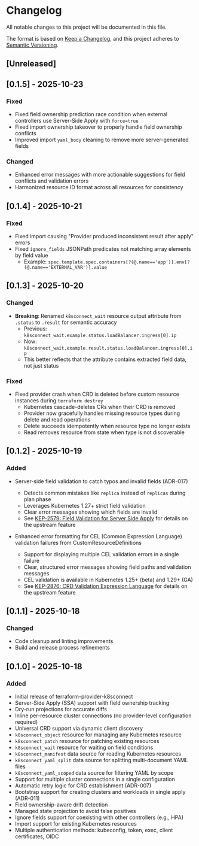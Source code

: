 # Changelog

All notable changes to this project will be documented in this file.

The format is based on [Keep a Changelog](https://keepachangelog.com/en/1.0.0/),
and this project adheres to [Semantic Versioning](https://semver.org/spec/v2.0.0.html).

## [Unreleased]

## [0.1.5] - 2025-10-23

### Fixed
- Fixed field ownership prediction race condition when external controllers use Server-Side Apply with `force=true`
- Fixed import ownership takeover to properly handle field ownership conflicts
- Improved import `yaml_body` cleaning to remove more server-generated fields

### Changed
- Enhanced error messages with more actionable suggestions for field conflicts and validation errors
- Harmonized resource ID format across all resources for consistency

## [0.1.4] - 2025-10-21

### Fixed
- Fixed import causing "Provider produced inconsistent result after apply" errors
- Fixed `ignore_fields` JSONPath predicates not matching array elements by field value
  - Example: `spec.template.spec.containers[?(@.name=='app')].env[?(@.name=='EXTERNAL_VAR')].value`

## [0.1.3] - 2025-10-20

### Changed
- **Breaking**: Renamed `k8sconnect_wait` resource output attribute from `.status` to `.result` for semantic accuracy
  - Previous: `k8sconnect_wait.example.status.loadBalancer.ingress[0].ip`
  - Now: `k8sconnect_wait.example.result.status.loadBalancer.ingress[0].ip`
  - This better reflects that the attribute contains extracted field data, not just status

### Fixed
- Fixed provider crash when CRD is deleted before custom resource instances during `terraform destroy`
  - Kubernetes cascade-deletes CRs when their CRD is removed
  - Provider now gracefully handles missing resource types during delete and read operations
  - Delete succeeds idempotently when resource type no longer exists
  - Read removes resource from state when type is not discoverable

## [0.1.2] - 2025-10-19

### Added
- Server-side field validation to catch typos and invalid fields (ADR-017)
  - Detects common mistakes like `replica` instead of `replicas` during plan phase
  - Leverages Kubernetes 1.27+ strict field validation
  - Clear error messages showing which fields are invalid
  - See [KEP-2579: Field Validation for Server Side Apply](https://github.com/kubernetes/enhancements/tree/master/keps/sig-api-machinery/2579-psp-replacement) for details on the upstream feature

- Enhanced error formatting for CEL (Common Expression Language) validation failures from CustomResourceDefinitions
  - Support for displaying multiple CEL validation errors in a single failure
  - Clear, structured error messages showing field paths and validation messages
  - CEL validation is available in Kubernetes 1.25+ (beta) and 1.29+ (GA)
  - See [KEP-2876: CRD Validation Expression Language](https://github.com/kubernetes/enhancements/tree/master/keps/sig-api-machinery/2876-crd-validation-expression-language) for details on the upstream feature

## [0.1.1] - 2025-10-18

### Changed
- Code cleanup and linting improvements
- Build and release process refinements

## [0.1.0] - 2025-10-18

### Added
- Initial release of terraform-provider-k8sconnect
- Server-Side Apply (SSA) support with field ownership tracking
- Dry-run projections for accurate diffs
- Inline per-resource cluster connections (no provider-level configuration required)
- Universal CRD support via dynamic client discovery
- `k8sconnect_object` resource for managing any Kubernetes resource
- `k8sconnect_patch` resource for patching existing resources
- `k8sconnect_wait` resource for waiting on field conditions
- `k8sconnect_manifest` data source for reading Kubernetes resources
- `k8sconnect_yaml_split` data source for splitting multi-document YAML files
- `k8sconnect_yaml_scoped` data source for filtering YAML by scope
- Support for multiple cluster connections in a single configuration
- Automatic retry logic for CRD establishment (ADR-007)
- Bootstrap support for creating clusters and workloads in single apply (ADR-011)
- Field ownership-aware drift detection
- Managed state projection to avoid false positives
- Ignore fields support for coexisting with other controllers (e.g., HPA)
- Import support for existing Kubernetes resources
- Multiple authentication methods: kubeconfig, token, exec, client certificates, OIDC

